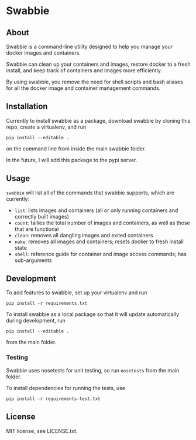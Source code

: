 # Swabbie


## About

Swabbie is a command-line utility designed to help you manage your docker images and containers. 

Swabbie can clean up your containers and images, restore docker to a fresh install,
and keep track of containers and images more efficiently.

By using swabbie, you remove the need for shell scripts and bash aliases for all the 
docker image and container management commands.


## Installation

Currently to install swabbie as a package, download swabbie by cloning this repo, 
create a virtualenv, and run

    pip install --editable .
    
on the command line from inside the main swabbie folder.

In the future, I will add this package to the pypi server.


## Usage

`swabbie` will list all of the commands that swabbie supports, which are currently:

* `list`: lists images and containers (all or only running containers and correctly built images)
* `count`: tallies the total number of images and containers, as well as those that are functional
* `clean`: removes all dangling images and exited containers
* `nuke`: removes all images and containers; resets docker to fresh install state
* `shell`: reference guide for container and image access commands; has sub-arguments


## Development

To add features to swabbie, set up your virtualenv and run
    
    pip install -r requirements.txt

To install swabbie as a local package so that it will update automatically during development, run
   
    pip install --editable .

from the main folder.

### Testing

Swabbie uses nosetests for unit testing, so run `nosetests` from the
main folder.

To install dependencies for running the tests, use 

    pip install -r requirements-test.txt
    
    
## License 

MIT license, see LICENSE.txt.